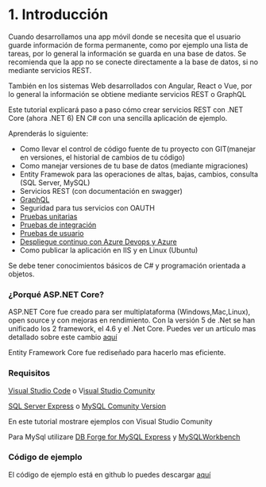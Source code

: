 # 1. Introducción

Cuando desarrollamos una app móvil donde se necesita que el usuario guarde información de forma permanente, como por ejemplo una lista de tareas, por lo general la información se guarda en una base de datos. Se recomienda que la app no se conecte directamente a la base de datos, si no mediante servicios REST.&#x20;

También en los sistemas Web desarrollados con Angular, React o Vue, por lo general la información se obtiene mediante servicios REST o GraphQL

Este tutorial  explicará paso a paso cómo crear servicios REST con .NET Core (ahora .NET 6) EN C# con una sencilla aplicación de ejemplo.&#x20;

Aprenderás lo siguiente:

* Como llevar el control de código fuente de tu proyecto con GIT(manejar en versiones, el historial de cambios de tu código)
* Como manejar versiones de tu base de datos (mediante migraciones)
* Entity Framewok para las operaciones de altas, bajas, cambios, consulta (SQL Server, MySQL)
* Servicios REST (con documentación en swagger)
* [GraphQL](../6.3-agregar-graphql/)&#x20;
* Seguridad para tus servicios con OAUTH
* [Pruebas unitarias](../8.-pruebas-unitarias/)
* [Pruebas de integración](../10.-pruebas-de-integracion/)
* [Pruebas de usuario](../9.-pruebas-de-integracion/)
* [Despliegue continuo con Azure Devops y Azure](../12.-entrega-continua-continuous-delivery/)
* Como publicar la aplicación en IIS y en Linux (Ubuntu)

Se debe tener conocimientos básicos de C# y programación orientada a objetos.

### ¿Porqué ASP.NET Core?

ASP.NET Core fue creado para ser multiplataforma (Windows,Mac,Linux), open source y con mejoras en rendimiento. Con la versión 5 de .Net se han unificado los 2 framework, el 4.6 y el .Net Core. Puedes ver un artículo mas detallado sobre este cambio [aquí](https://devblogs.microsoft.com/dotnet/introducing-net-5/)

Entity Framework Core fue rediseñado para hacerlo mas eficiente.

### Requisitos

[Visual Studio Code](https://code.visualstudio.com/download) o V[isual Studio Comunity](https://visualstudio.microsoft.com/es/vs/community/)

[SQL Server Express](https://www.microsoft.com/es-mx/sql-server/sql-server-editions-express) o [MySQL Comunity Version](https://dev.mysql.com/downloads/mysql/)

En este tutorial mostrare ejemplos con Visual Studio Comunity&#x20;

Para MySql utilizare [DB Forge for MySQL Express](https://www.devart.com/dbforge/mysql/studio/download.html) y [MySQLWorkbench](https://dev.mysql.com/downloads/workbench/)&#x20;

### Código de ejemplo

El código de ejemplo está en github lo puedes descargar [aquí](https://github.com/apis3445/CaducaRest)
